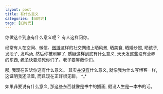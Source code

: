 ```yaml
---
layout: post
title: 有什么意义
categories: [旧时光]
tags: [旧时光]
---
```


你做这个到底有什么意义呢？ 有人这样问你。

经常有人在空间、微信、[微博](http://weibo.com/ym1f)这样的社交网络上晒风景, 晒美食, 晒婚纱照, 晒孩子, 发段子, 发鸡汤, 然后你被刷屏了, 质疑这样到底有什么意义, 天天发这些没有营养的东西, [老子](http://baike.baidu.com/subview/2237/5236581.htm)快要烦死你们了。老子要屏蔽你们。 

那, 我现在告诉你这有什么意义。 其实[并没有](http://baike.baidu.com/item/然而并没有什么卵用)什么意义, 就像我为什么写博客一样, 这证明我还活着, 而且现在正好很无聊。 ^_*

如果非要说有什么意义,  那这些东西就像是书中的插画, 假设人生是一本书的话。